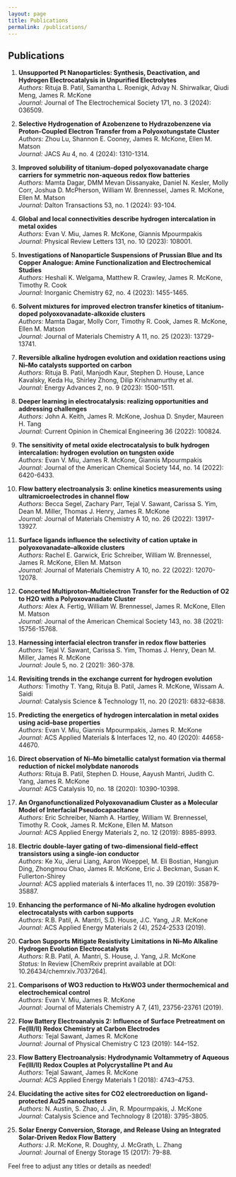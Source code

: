 ```yaml
---
layout: page
title: Publications
permalink: /publications/
---
```


## Publications

1. **Unsupported Pt Nanoparticles: Synthesis, Deactivation, and Hydrogen Electrocatalysis in Unpurified Electrolytes**  
   _Authors:_ Rituja B. Patil, Samantha L. Roenigk, Advay N. Shirwalkar, Qiudi Meng, James R. McKone  
   _Journal:_ Journal of The Electrochemical Society 171, no. 3 (2024): 036509.

2. **Selective Hydrogenation of Azobenzene to Hydrazobenzene via Proton-Coupled Electron Transfer from a Polyoxotungstate Cluster**  
   _Authors:_ Zhou Lu, Shannon E. Cooney, James R. McKone, Ellen M. Matson  
   _Journal:_ JACS Au 4, no. 4 (2024): 1310-1314.

3. **Improved solubility of titanium-doped polyoxovanadate charge carriers for symmetric non-aqueous redox flow batteries**  
   _Authors:_ Mamta Dagar, DMM Mevan Dissanyake, Daniel N. Kesler, Molly Corr, Joshua D. McPherson, William W. Brennessel, James R. McKone, Ellen M. Matson  
   _Journal:_ Dalton Transactions 53, no. 1 (2024): 93-104.

4. **Global and local connectivities describe hydrogen intercalation in metal oxides**  
   _Authors:_ Evan V. Miu, James R. McKone, Giannis Mpourmpakis  
   _Journal:_ Physical Review Letters 131, no. 10 (2023): 108001.

5. **Investigations of Nanoparticle Suspensions of Prussian Blue and Its Copper Analogue: Amine Functionalization and Electrochemical Studies**  
   _Authors:_ Heshali K. Welgama, Matthew R. Crawley, James R. McKone, Timothy R. Cook  
   _Journal:_ Inorganic Chemistry 62, no. 4 (2023): 1455-1465.

6. **Solvent mixtures for improved electron transfer kinetics of titanium-doped polyoxovanadate-alkoxide clusters**  
   _Authors:_ Mamta Dagar, Molly Corr, Timothy R. Cook, James R. McKone, Ellen M. Matson  
   _Journal:_ Journal of Materials Chemistry A 11, no. 25 (2023): 13729-13741.

7. **Reversible alkaline hydrogen evolution and oxidation reactions using Ni–Mo catalysts supported on carbon**  
   _Authors:_ Rituja B. Patil, Manjodh Kaur, Stephen D. House, Lance Kavalsky, Keda Hu, Shirley Zhong, Dilip Krishnamurthy et al.  
   _Journal:_ Energy Advances 2, no. 9 (2023): 1500-1511.

8. **Deeper learning in electrocatalysis: realizing opportunities and addressing challenges**  
   _Authors:_ John A. Keith, James R. McKone, Joshua D. Snyder, Maureen H. Tang  
   _Journal:_ Current Opinion in Chemical Engineering 36 (2022): 100824.

9. **The sensitivity of metal oxide electrocatalysis to bulk hydrogen intercalation: hydrogen evolution on tungsten oxide**  
   _Authors:_ Evan V. Miu, James R. McKone, Giannis Mpourmpakis  
   _Journal:_ Journal of the American Chemical Society 144, no. 14 (2022): 6420-6433.

10. **Flow battery electroanalysis 3: online kinetics measurements using ultramicroelectrodes in channel flow**  
    _Authors:_ Becca Segel, Zachary Parr, Tejal V. Sawant, Carissa S. Yim, Dean M. Miller, Thomas J. Henry, James R. McKone  
    _Journal:_ Journal of Materials Chemistry A 10, no. 26 (2022): 13917-13927.

11. **Surface ligands influence the selectivity of cation uptake in polyoxovanadate–alkoxide clusters**  
    _Authors:_ Rachel E. Garwick, Eric Schreiber, William W. Brennessel, James R. McKone, Ellen M. Matson  
    _Journal:_ Journal of Materials Chemistry A 10, no. 22 (2022): 12070-12078.

12. **Concerted Multiproton–Multielectron Transfer for the Reduction of O2 to H2O with a Polyoxovanadate Cluster**  
    _Authors:_ Alex A. Fertig, William W. Brennessel, James R. McKone, Ellen M. Matson  
    _Journal:_ Journal of the American Chemical Society 143, no. 38 (2021): 15756-15768.

13. **Harnessing interfacial electron transfer in redox flow batteries**  
    _Authors:_ Tejal V. Sawant, Carissa S. Yim, Thomas J. Henry, Dean M. Miller, James R. McKone  
    _Journal:_ Joule 5, no. 2 (2021): 360-378.

14. **Revisiting trends in the exchange current for hydrogen evolution**  
    _Authors:_ Timothy T. Yang, Rituja B. Patil, James R. McKone, Wissam A. Saidi  
    _Journal:_ Catalysis Science & Technology 11, no. 20 (2021): 6832-6838.

15. **Predicting the energetics of hydrogen intercalation in metal oxides using acid–base properties**  
    _Authors:_ Evan V. Miu, Giannis Mpourmpakis, James R. McKone  
    _Journal:_ ACS Applied Materials & Interfaces 12, no. 40 (2020): 44658-44670.

16. **Direct observation of Ni–Mo bimetallic catalyst formation via thermal reduction of nickel molybdate nanorods**  
    _Authors:_ Rituja B. Patil, Stephen D. House, Aayush Mantri, Judith C. Yang, James R. McKone  
    _Journal:_ ACS Catalysis 10, no. 18 (2020): 10390-10398.

17. **An Organofunctionalized Polyoxovanadium Cluster as a Molecular Model of Interfacial Pseudocapacitance**  
    _Authors:_ Eric Schreiber, Niamh A. Hartley, William W. Brennessel, Timothy R. Cook, James R. McKone, Ellen M. Matson  
    _Journal:_ ACS Applied Energy Materials 2, no. 12 (2019): 8985-8993.

18. **Electric double-layer gating of two-dimensional field-effect transistors using a single-ion conductor**  
    _Authors:_ Ke Xu, Jierui Liang, Aaron Woeppel, M. Eli Bostian, Hangjun Ding, Zhongmou Chao, James R. McKone, Eric J. Beckman, Susan K. Fullerton-Shirey  
    _Journal:_ ACS applied materials & interfaces 11, no. 39 (2019): 35879-35887.

19. **Enhancing the performance of Ni-Mo alkaline hydrogen evolution electrocatalysts with carbon supports**  
    _Authors:_ R.B. Patil, A. Mantri, S.D. House, J.C. Yang, J.R. McKone  
    _Journal:_ ACS Applied Energy Materials 2 (4), 2524-2533 (2019).

20. **Carbon Supports Mitigate Resistivity Limitations in Ni–Mo Alkaline Hydrogen Evolution Electrocatalysts**  
    _Authors:_ R.B. Patil, A. Mantri, S. House, J. Yang, J.R. McKone  
    _Status:_ In Review [ChemRxiv preprint available at DOI: 10.26434/chemrxiv.7037264].

21. **Comparisons of WO3 reduction to HxWO3 under thermochemical and electrochemical control**  
    _Authors:_ Evan V. Miu, James R. McKone  
    _Journal:_ Journal of Materials Chemistry A 7, (41), 23756-23761 (2019).

22. **Flow Battery Electroanalysis 2: Influence of Surface Pretreatment on Fe(III/II) Redox Chemistry at Carbon Electrodes**  
    _Authors:_ Tejal Sawant, James R. McKone  
    _Journal:_ Journal of Physical Chemistry C 123 (2019): 144–152.

23. **Flow Battery Electroanalysis: Hydrodynamic Voltammetry of Aqueous Fe(III/II) Redox Couples at Polycrystalline Pt and Au**  
    _Authors:_ Tejal Sawant, James R. McKone  
    _Journal:_ ACS Applied Energy Materials 1 (2018): 4743–4753.

24. **Elucidating the active sites for CO2 electroreduction on ligand-protected Au25 nanoclusters**  
    _Authors:_ N. Austin, S. Zhao, J. Jin, R. Mpourmpakis, J. McKone  
    _Journal:_ Catalysis Science and Technology 8 (2018): 3795-3805.

25. **Solar Energy Conversion, Storage, and Release Using an Integrated Solar-Driven Redox Flow Battery**  
    _Authors:_ J.R. McKone, R. Doughty, J. McGrath, L. Zhang  
    _Journal:_ Journal of Energy Storage 15 (2017): 79-88.

Feel free to adjust any titles or details as needed!

